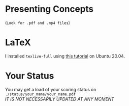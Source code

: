 # Presenting Concepts
(```Look for .pdf and .mp4 files```)
# LaTeX
I installed ```texlive-full``` using [this tutorial](https://fahim-sikder.github.io/post/installing-texlive-latest-ubuntu/) on Ubuntu 20.04.
# Your Status
You may get a load of your scoring status on ```./status/your_name/your_name.pdf```  
*IT IS NOT NECESSARILY UPDATED AT ANY MOMENT*
